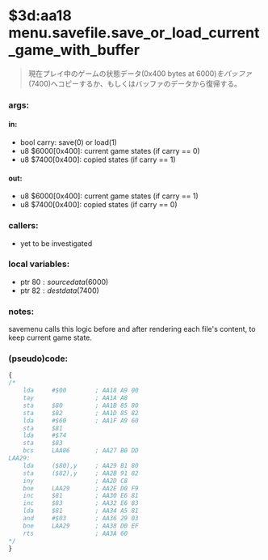 ﻿


# $3d:aa18 menu.savefile.save_or_load_current_game_with_buffer
>現在プレイ中のゲームの状態データ(0x400 bytes at $6000)をバッファ($7400)へコピーするか、もしくはバッファのデータから復帰する。

### args:

#### in:
+	bool carry: save(0) or load(1)
+	u8 $6000[0x400]: current game states (if carry == 0)
+	u8 $7400[0x400]: copied states (if carry == 1)

#### out:
+	u8 $6000[0x400]: current game states (if carry == 1)
+	u8 $7400[0x400]: copied states (if carry == 0)

### callers:
+	yet to be investigated

### local variables:
+	ptr $80 : source data ($6000)
+	ptr $82 : dest data ($7400)

### notes:
savemenu calls this logic before and after rendering each file's content, to keep current game state.

### (pseudo)code:
```js
{
/*
	lda     #$00        ; AA18 A9 00
	tay                 ; AA1A A8
	sta     $80         ; AA1B 85 80
	sta     $82         ; AA1D 85 82
	lda     #$60        ; AA1F A9 60
	sta		$81
	lda		#$74
	sta		$83
	bcs     LAA06       ; AA27 B0 DD
LAA29:
	lda     ($80),y     ; AA29 B1 80
	sta     ($82),y     ; AA2B 91 82
	iny                 ; AA2D C8
	bne     LAA29       ; AA2E D0 F9
	inc     $81         ; AA30 E6 81
	inc     $83         ; AA32 E6 83
	lda     $81         ; AA34 A5 81
	and     #$03        ; AA36 29 03
	bne     LAA29       ; AA38 D0 EF
	rts                 ; AA3A 60
*/
}
```



